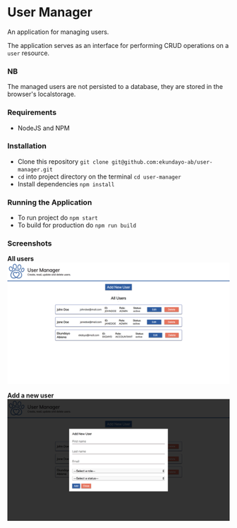 # User Manager
An application for managing users.

The application serves as an interface for performing CRUD operations on a `user` resource.

### NB
The managed users are not persisted to a database, they are stored in the browser's localstorage.

### Requirements
- NodeJS and NPM

### Installation
- Clone this repository `git clone git@github.com:ekundayo-ab/user-manager.git`
- `cd` into project directory on the terminal `cd user-manager`
- Install dependencies `npm install`

### Running the Application
- To run project do `npm start`
- To build for production do `npm run build`

### Screenshots
**All users**
![All Users](screenshots/all_users.png?raw=true "All User")

**Add a new user**
![Add New User](screenshots/add_new_user.png?raw=true "Add New User")
